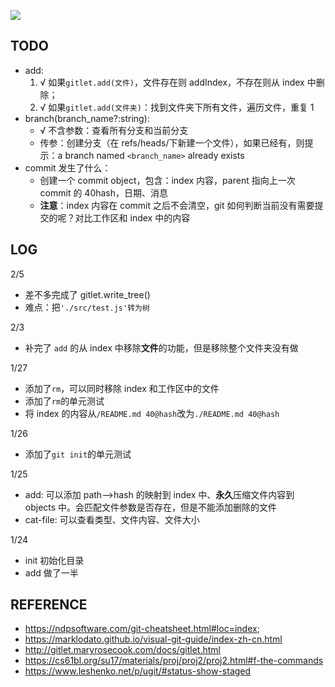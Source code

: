 ![](https://img-blog.csdnimg.cn/e89f3778708e4e86ae32788ae3fad029.png)

## TODO

- add:
  1. √ 如果`gitlet.add(文件)`，文件存在则 addIndex，不存在则从 index 中删除；
  2. √ 如果`gitlet.add(文件夹)`：找到文件夹下所有文件，遍历文件，重复 1
- branch(branch_name?:string):
  - √ 不含参数：查看所有分支和当前分支
  - 传参：创建分支（在 refs/heads/下新建一个文件），如果已经有，则提示：a branch named `<branch_name>` already exists
- commit 发生了什么：
  - 创建一个 commit object，包含：index 内容，parent 指向上一次 commit 的 40hash，日期、消息
  - **注意**：index 内容在 commit 之后不会清空，git 如何判断当前没有需要提交的呢？对比工作区和 index 中的内容

## LOG

2/5

- 差不多完成了 gitlet.write_tree()
- 难点：把`'./src/test.js'转为树`

2/3

- 补完了 `add` 的从 index 中移除**文件**的功能，但是移除整个文件夹没有做

1/27

- 添加了`rm`，可以同时移除 index 和工作区中的文件
- 添加了`rm`的单元测试
- 将 index 的内容从`/README.md 40@hash`改为`./README.md 40@hash`

1/26

- 添加了`git init`的单元测试

1/25

- add: 可以添加 path—>hash 的映射到 index 中、**永久**压缩文件内容到 objects 中。会匹配文件参数是否存在，但是不能添加删除的文件
- cat-file: 可以查看类型、文件内容、文件大小

1/24

- init 初始化目录
- add 做了一半

## REFERENCE

- https://ndpsoftware.com/git-cheatsheet.html#loc=index;
- https://marklodato.github.io/visual-git-guide/index-zh-cn.html
- http://gitlet.maryrosecook.com/docs/gitlet.html
- https://cs61bl.org/su17/materials/proj/proj2/proj2.html#f-the-commands
- https://www.leshenko.net/p/ugit/#status-show-staged
